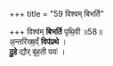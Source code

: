 +++
title = "59 विश्वम् बिभर्ति"

+++
विश्व॑म् **बिभर्ति** पृथि॒वी ॥58॥  
अ॒न्तरि॑ख्ष॒व्ँ **विप॑प्रथे** ।  
**दु॒हे** द्यौर् बृ॑ह॒ती पयः॑ ।